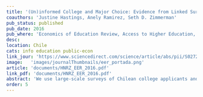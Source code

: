 ```yaml
---
title: '(Un)informed College and Major Choice: Evidence from Linked Survey and Administrative Data'
coauthors: 'Justine Hastings, Anely Ramirez, Seth D. Zimmerman'
pub_status: published
pub_date: 2016
pub_where: 'Economics of Education Review, Access to Higher Education, 51 (April 1, 2016): 136–51'
desc:
location: Chile
cats: info education public-econ
link_jour: 'https://www.sciencedirect.com/science/article/abs/pii/S0272775715000813'
image:   'images/journalThumbnails/eer_portada.png'
article: 'documents/HNRZ_EER_2016.pdf'
link_pdf: 'documents/HNRZ_EER_2016.pdf'
abstract: 'We use large-scale surveys of Chilean college applicants and college students to explore the way students form beliefs about earnings and cost outcomes at different institutions and majors and how these beliefs relate to degree choice and persistence. Linking our survey records to administrative education and earnings data, we compare earnings and cost expectations to observed values for past students and follow survey participants forward to see how beliefs relate to matriculation and dropout outcomes. We find that students have correctly centered but noisy cost expectations, and appear to systematically overestimate earnings outcomes for past graduates. Students who overestimate costs are less likely to matriculate in any degree program and in their stated first-choice program, and are more likely to drop out. Students who overestimate earnings matriculate at similar rates to other students, but choose degree programs where past students have been less likely to graduate, have earned less early in their careers, and have been more likely to default on student loans. Consistent with an informal model of enrollment choice, students with a stated preference for labor market-related degree characteristics are less likely to overestimate earnings outcomes and choose degrees where past students have gone on to earn more, while the opposite is true for students with a stated preference for enjoyment of the curriculum.'
order: 5
---
```

